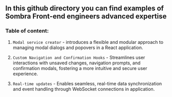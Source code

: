 ## In this github directory you can find examples of Sombra Front-end engineers advanced expertise

### Table of content:
1. `Modal service creator` - introduces a flexible and modular approach to managing modal dialogs and popovers in a React application. 

2. `Custom Navigation and Confirmation Hooks` - Streamlines user interactions with unsaved changes, navigation prompts, and confirmation modals, fostering a more intuitive and secure user experience.

3. `Real-time updates` - Enables seamless, real-time data synchronization and event handling through WebSocket connections in application.